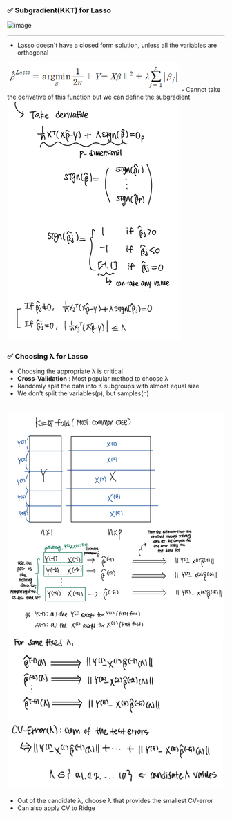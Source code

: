 
### ✅ Subgradient(KKT) for Lasso
<img width="509" height="341" alt="image" src="https://github.com/user-attachments/assets/1d1eff12-6c70-4d51-b3bb-b21980e25164" />
<br>
<hr>





- Lasso doesn't have a closed form solution, unless all the variables are orthogonal
<img src="https://raw.githubusercontent.com/Chaewon-Park-STUDY/High-Dimension/main/images/8.png" width="400"/>
- Cannot take the derivative of this function but we can define the subgradient
<img src="https://raw.githubusercontent.com/Chaewon-Park-STUDY/High-Dimension/main/images/23.png" width="400"/>
<br>
<img src="https://raw.githubusercontent.com/Chaewon-Park-STUDY/High-Dimension/main/images/24.jpeg" width="400"/>

<br>


### ✅ Choosing λ for Lasso

- Choosing the appropriate λ is critical
- **Cross-Validation** : Most popular method to choose λ
- Randomly split the data into K subgroups with almost equal size
- We don't split the variables(p), but samples(n)

<br>
<img src="https://raw.githubusercontent.com/Chaewon-Park-STUDY/High-Dimension/main/images/25.jpeg" width="600"/>
<br>
<img src="https://raw.githubusercontent.com/Chaewon-Park-STUDY/High-Dimension/main/images/26.jpeg" width="500"/>


- Out of the candidate λ, choose λ that provides the smallest CV-error
- Can also apply CV to Ridge
